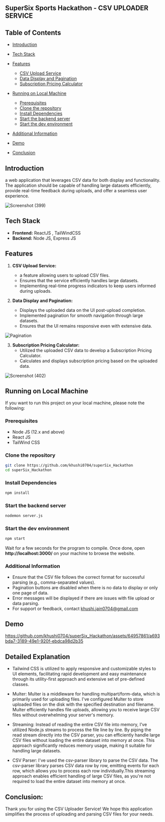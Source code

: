 ## SuperSix Sports Hackathon - CSV UPLOADER SERVICE

## Table of Contents
- [Introduction](#introduction)
- [Tech Stack](#tech-stack)
- [Features](#features)
  - [CSV Upload Service](#csv-upload-service)
  - [Data Display and Pagination](#data-display-and-pagination)
  - [Subscription Pricing Calculator](#subscription-pricing-calculator)
- [Running on Local Machine](#running-on-local-machine)
  - [Prerequisites](#prerequisites)
  - [Clone the repository](#clone-the-repository)
  - [Install Dependencies](#install-dependencies)
  - [Start the backend server](#start-the-backend-server)
  - [Start the dev environment](#start-the-dev-environment)

- [Additional Information](#additional-information)
- [Demo](#demo)
- [Conclusion](#conclusion)
  
## Introduction

a web application that leverages CSV data for both display and functionality. The application should be capable of handling large datasets efficiently, provide real-time feedback during uploads, and offer a seamless user experience.  

![Screenshot (399)](https://github.com/khushi0704/superSix_Hackathon/assets/64957861/19b419f4-7e43-4e9e-9ef1-8da0c18278aa)


## Tech Stack
 - **Frontend:** ReactJS , TailWindCSS
 - **Backend:** Node JS, Express JS

## Features
1. **CSV Upload Service:**
   - a feature allowing users to upload CSV files.
   - Ensures that the service efficiently handles large datasets.
   - Implementing real-time progress indicators to keep users informed during uploads.

2. **Data Display and Pagination:**
   - Displays the uploaded data on the UI post-upload completion.
   - Implemented pagination for smooth navigation through large datasets.
   - Ensures that the UI remains responsive even with extensive data.

![Pagination](https://github.com/khushi0704/superSix_Hackathon/assets/64957861/86849ea6-ff1d-4d07-9462-626439882ff8)

3. **Subscription Pricing Calculator:**
   - Utilized the uploaded CSV data to develop a Subscription Pricing Calculator.
   - Calculates and displays subscription pricing based on the uploaded data.
     
![Screenshot (402)](https://github.com/khushi0704/superSix_Hackathon/assets/64957861/dd2bcb54-712e-4f8e-acfc-ff805412bf43)


## Running on Local Machine

If you want to run this project on your local machine, please note the following:

### Prerequisites
 - Node JS (12.x and above)
 - React JS
 - TailWind CSS
  
### Clone the repository

```bash
git clone https://github.com/khushi0704/superSix_Hackathon
cd superSix_Hackathon
```

### Install Dependencies
```bash
npm install
```

### Start the backend server
```bash
nodemon server.js
```
### Start the dev environment
```bash
npm start
```

Wait for a few seconds for the program to compile. Once done, open **http://localhost:3000/** on your machine to browse the website.

### Additional Information
 - Ensure that the CSV file follows the correct format for successful parsing (e.g., comma-separated values).
 - Pagination buttons are disabled when there is no data to display or only one page of data.
 - Error messages will be displayed if there are issues with file upload or data parsing.
 - For support or feedback, contact khushi.jain0704@gmail.com

## Demo 

https://github.com/khushi0704/superSix_Hackathon/assets/64957861/a693bda7-3189-49e1-920f-ebdca98d2b35

## Detailed Explanation 

 - Tailwind CSS is utilized to apply responsive and customizable styles to UI elements, facilitating rapid development and easy maintenance through its utility-first approach and extensive set of pre-defined classes.

 - Multer: Multer is a middleware for handling multipart/form-data, which is primarily used for uploading files. I've configured Multer to store uploaded files on the disk with the specified destination and filename. Multer efficiently handles file uploads, allowing you to receive large CSV files without overwhelming your server's memory.

 - Streaming: Instead of reading the entire CSV file into memory, I've utilized Node.js streams to process the file line by line. By piping the read stream directly into the CSV parser, you can efficiently handle large CSV files without loading the entire dataset into memory at once. This approach significantly reduces memory usage, making it suitable for handling large datasets.

 - CSV Parser: I've used the csv-parser library to parse the CSV data. The csv-parser library parses CSV data row by row, emitting events for each row, which allows you to process each row individually.This streaming approach enables efficient handling of large CSV files, as you're not required to load the entire dataset into memory at once.

## Conclusion:
Thank you for using the CSV Uploader Service! We hope this application simplifies the process of uploading and parsing CSV files for your needs. 
